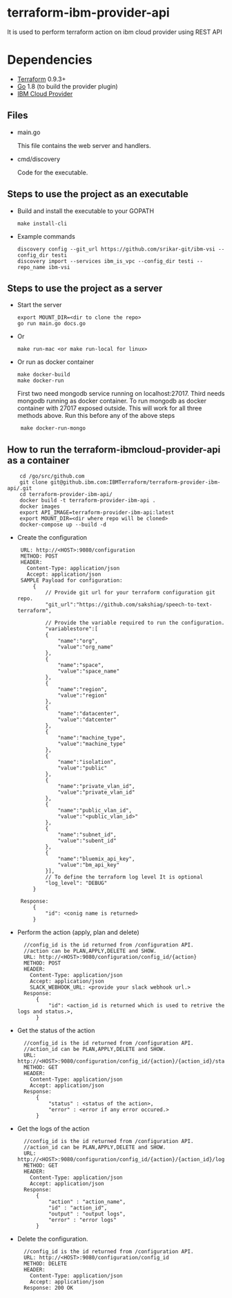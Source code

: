 # terraform-ibm-provider-api

It is used to perform terraform action on ibm cloud provider using REST API

# Dependencies

-	[Terraform](https://www.terraform.io/downloads.html) 0.9.3+
-	[Go](https://golang.org/doc/install) 1.8 (to build the provider plugin)
-   [IBM Cloud Provider](https://github.com/IBM-Cloud/terraform-provider-ibm/)


## Files

*   main.go

    This file contains the web server and handlers.

*   cmd/discovery

    Code for the executable.

## Steps to use the project as an executable

*  Build and install the executable to your GOPATH

       make install-cli

*  Example commands

       discovery config --git_url https://github.com/srikar-git/ibm-vsi --config_dir testi
       discovery import --services ibm_is_vpc --config_dir testi --repo_name ibm-vsi


## Steps to use the project as a server

*  Start the server

       export MOUNT_DIR=<dir to clone the repo>
       go run main.go docs.go

*  Or 

       make run-mac <or make run-local for linux>

*  Or run as docker container

       make docker-build
       make docker-run

    First two need mongodb service running on localhost:27017. Third needs mongodb running as docker container. To run mongodb as docker container with 27017 exposed outside. This will work for all three methods above. Run this before any of the above steps
        
        make docker-run-mongo
        


## How to run the terraform-ibmcloud-provider-api as a container
        
        cd /go/src/github.com
        git clone git@github.ibm.com:IBMTerraform/terraform-provider-ibm-api/.git
        cd terraform-provider-ibm-api/
        docker build -t terraform-provider-ibm-api .
        docker images
        export API_IMAGE=terraform-provider-ibm-api:latest
        export MOUNT_DIR=<dir where repo will be cloned>
        docker-compose up --build -d
        
*  Create the configuration <br />
     
        URL: http://<HOST>:9080/configuration
        METHOD: POST 
        HEADER: 
          Content-Type: application/json
          Accept: application/json
        SAMPLE Payload for configuration:
            {  
                // Provide git url for your terraform configuration git repo.
                "git_url":"https://github.com/sakshiag/speech-to-text-terraform",

                // Provide the variable required to run the configuration.
                "variablestore":[  
                {  
                    "name":"org",
                    "value":"org_name"
                },
                {  
                    "name":"space",
                    "value":"space_name"
                },
                {       
                    "name":"region",
                    "value":"region"
                },
                {  
                    "name":"datacenter",
                    "value":"datcenter"
                },
                {  
                    "name":"machine_type",
                    "value":"machine_type"
                },
                {  
                    "name":"isolation",
                    "value":"public"
                },
                {  
                    "name":"private_vlan_id",
                    "value":"private_vlan_id"
                },
                {  
                    "name":"public_vlan_id",
                    "value":"<public_vlan_id>"
                },
                {  
                    "name":"subnet_id",
                    "value":"subent_id"
                },
                {  
                    "name":"bluemix_api_key",
                    "value":"bm_api_key"
                }],
                // To define the terraform log level It is optional
                "log_level": "DEBUG"
            }

        Response:
            {
                "id": <conig name is returned>
            }

* Perform the action (apply, plan and delete) <br />

        //config_id is the id returned from /configuration API.
        //action can be PLAN,APPLY,DELETE and SHOW.
        URL: http://<HOST>:9080/configuration/config_id/{action}
        METHOD: POST
        HEADER: 
          Content-Type: application/json
          Accept: application/json
          SLACK_WEBHOOK_URL: <provide your slack webhook url.>
        Response:
            {
                "id": <action_id is returned which is used to retrive the logs and status.>,
            }

* Get the status of the action <br />

        //config_id is the id returned from /configuration API.
        //action_id can be PLAN,APPLY,DELETE and SHOW.
        URL: http://<HOST>:9080/configuration/config_id/{action}/{action_id}/status
        METHOD: GET
        HEADER: 
          Content-Type: application/json
          Accept: application/json
        Response:
            {
                "status" : <status of the action>,
                "error" : <error if any error occured.>
            }

* Get the logs of the action <br />

        //config_id is the id returned from /configuration API.
        //action_id can be PLAN,APPLY,DELETE and SHOW.
        URL: http://<HOST>:9080/configuration/config_id/{action}/{action_id}/log
        METHOD: GET
        HEADER: 
          Content-Type: application/json
          Accept: application/json
        Response:
            {
                "action" : "action_name",
                "id" : "action_id",
                "output" : "output logs",
                "error" : "error logs"
            }

* Delete the configuration. <br />

        //config_id is the id returned from /configuration API.
        URL: http://<HOST>:9080/configuration/config_id
        METHOD: DELETE
        HEADER: 
          Content-Type: application/json
          Accept: application/json
        Response: 200 OK
